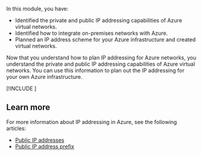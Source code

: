In this module, you have:

- Identified the private and public IP addressing capabilities of Azure virtual networks.
- Identified how to integrate on-premises networks with Azure.
- Planned an IP address scheme for your Azure infrastructure and created virtual networks.

Now that you understand how to plan IP addressing for Azure networks, you understand the private and public IP addressing capabilities of Azure virtual networks. You can use this information to plan out the IP addressing for your own Azure infrastructure.

[!INCLUDE [](../../../includes/azure-optional-exercise-subscription-cleanup.md)]

## Learn more

For more information about IP addressing in Azure, see the following articles:

- [Public IP addresses](/azure/virtual-network/ip-services/public-ip-addresses)
- [Public IP address prefix](/azure/virtual-network/public-ip-address-prefix)